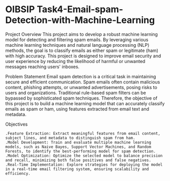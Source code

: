 # OIBSIP Task4-Email-spam-Detection-with-Machine-Learning
Project Overview
This project aims to develop a robust machine learning model for detecting and filtering spam emails. By leveraging various machine learning techniques and natural language processing (NLP) methods, the goal is to classify emails as either spam or legitimate (ham) with high accuracy. This project is designed to improve email security and user experience by reducing the likelihood of harmful or unwanted messages reaching users' inboxes.

Problem Statement
Email spam detection is a critical task in maintaining secure and efficient communication. Spam emails often contain malicious content, phishing attempts, or unwanted advertisements, posing risks to users and organizations. Traditional rule-based spam filters can be bypassed by sophisticated spam techniques. Therefore, the objective of this project is to build a machine learning model that can accurately classify emails as spam or ham, using features extracted from email text and metadata.

Objectives

    .Feature Extraction: Extract meaningful features from email content, subject lines, and metadata to distinguish spam from ham.
    .Model Development: Train and evaluate multiple machine learning models, such as Naive Bayes, Support Vector Machines, and Random Forests, to identify the best-performing model for spam detection.
    .Model Optimization: Optimize the selected model to balance precision and recall, minimizing both false positives and false negatives.
    .Real-Time Implementation: Explore strategies for deploying the model in a real-time email filtering system, ensuring scalability and efficiency.
